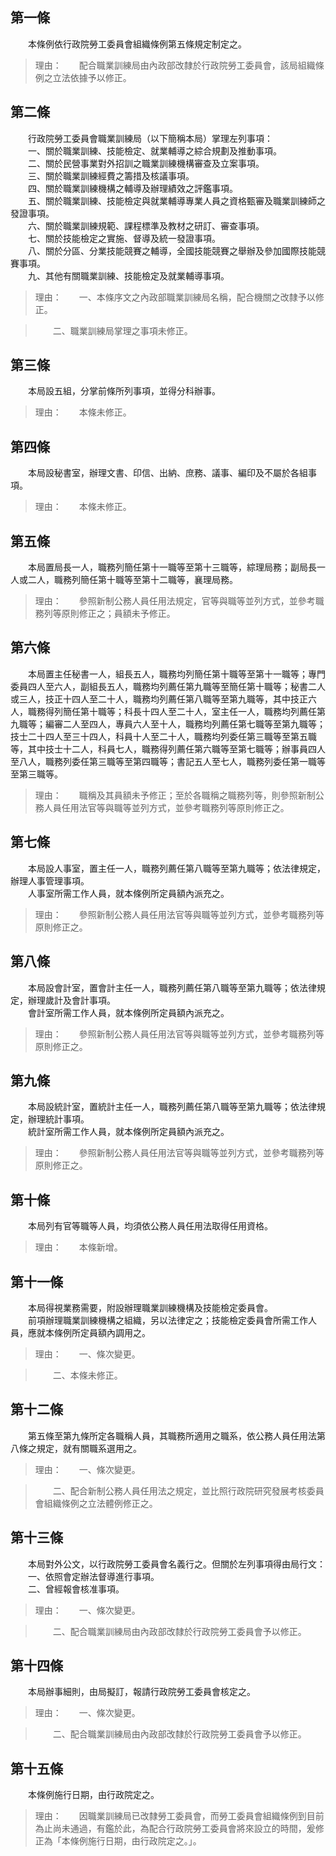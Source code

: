 第一條 
-------
　　本條例依行政院勞工委員會組織條例第五條規定制定之。  
> 理由：　　配合職業訓練局由內政部改隸於行政院勞工委員會，該局組織條例之立法依據予以修正。



第二條 
-------
　　行政院勞工委員會職業訓練局（以下簡稱本局）掌理左列事項：  
　　一、關於職業訓練、技能檢定、就業輔導之綜合規劃及推動事項。  
　　二、關於民營事業對外招訓之職業訓練機構審查及立案事項。  
　　三、關於職業訓練經費之籌措及核議事項。  
　　四、關於職業訓練機構之輔導及辦理績效之評鑑事項。  
　　五、關於職業訓練、技能檢定與就業輔導專業人員之資格甄審及職業訓練師之發證事項。  
　　六、關於職業訓練規範、課程標準及教材之研訂、審查事項。  
　　七、關於技能檢定之實施、督導及統一發證事項。  
　　八、關於分區、分業技能競賽之輔導，全國技能競賽之舉辦及參加國際技能競賽事項。  
　　九、其他有關職業訓練、技能檢定及就業輔導事項。  
> 理由：　　一、本條序文之內政部職業訓練局名稱，配合機關之改隸予以修正。

> 　　二、職業訓練局掌理之事項未修正。



第三條 
-------
　　本局設五組，分掌前條所列事項，並得分科辦事。  
> 理由：　　本條未修正。



第四條 
-------
　　本局設秘書室，辦理文書、印信、出納、庶務、議事、編印及不屬於各組事項。  
> 理由：　　本條未修正。



第五條 
-------
　　本局置局長一人，職務列簡任第十一職等至第十三職等，綜理局務；副局長一人或二人，職務列簡任第十職等至第十二職等，襄理局務。  
> 理由：　　參照新制公務人員任用法規定，官等與職等並列方式，並參考職務列等原則修正之；員額未予修正。



第六條 
-------
　　本局置主任秘書一人，組長五人，職務均列簡任第十職等至第十一職等；專門委員四人至六人，副組長五人，職務均列薦任第九職等至簡任第十職等；秘書二人或三人，技正十四人至二十人，職務均列薦任第八職等至第九職等，其中技正六人，職務得列簡任第十職等；科長十四人至二十人，室主任一人，職務均列薦任第九職等；編審二人至四人，專員六人至十人，職務均列薦任第七職等至第九職等；技士二十四人至三十四人，科員十人至二十人，職務均列委任第三職等至第五職等，其中技士十二人，科員七人，職務得列薦任第六職等至第七職等；辦事員四人至八人，職務列委任第三職等至第四職等；書記五人至七人，職務列委任第一職等至第三職等。  
> 理由：　　職稱及其員額未予修正；至於各職稱之職務列等，則參照新制公務人員任用法官等與職等並列方式，並參考職務列等原則修正之。



第七條 
-------
　　本局設人事室，置主任一人，職務列薦任第八職等至第九職等；依法律規定，辦理人事管理事項。  
　　人事室所需工作人員，就本條例所定員額內派充之。  
> 理由：　　參照新制公務人員任用法官等與職等並列方式，並參考職務列等原則修正之。



第八條 
-------
　　本局設會計室，置會計主任一人，職務列薦任第八職等至第九職等；依法律規定，辦理歲計及會計事項。  
　　會計室所需工作人員，就本條例所定員額內派充之。  
> 理由：　　參照新制公務人員任用法官等與職等並列方式，並參考職務列等原則修正之。



第九條 
-------
　　本局設統計室，置統計主任一人，職務列薦任第八職等至第九職等；依法律規定，辦理統計事項。  
　　統計室所需工作人員，就本條例所定員額內派充之。  
> 理由：　　參照新制公務人員任用法官等與職等並列方式，並參考職務列等原則修正之。



第十條 
-------
　　本局列有官等職等人員，均須依公務人員任用法取得任用資格。  
> 理由：　　本條新增。



第十一條 
---------
　　本局得視業務需要，附設辦理職業訓練機構及技能檢定委員會。  
　　前項辦理職業訓練機構之組織，另以法律定之；技能檢定委員會所需工作人員，應就本條例所定員額內調用之。  
> 理由：　　一、條次變更。

> 　　二、本條未修正。



第十二條 
---------
　　第五條至第九條所定各職稱人員，其職務所適用之職系，依公務人員任用法第八條之規定，就有關職系選用之。  
> 理由：　　一、條次變更。

> 　　二、配合新制公務人員任用法之規定，並比照行政院研究發展考核委員會組織條例之立法體例修正之。



第十三條 
---------
　　本局對外公文，以行政院勞工委員會名義行之。但關於左列事項得由局行文：  
　　一、依照會定辦法督導進行事項。  
　　二、曾經報會核准事項。  
> 理由：　　一、條次變更。

> 　　二、配合職業訓練局由內政部改隸於行政院勞工委員會予以修正。



第十四條 
---------
　　本局辦事細則，由局擬訂，報請行政院勞工委員會核定之。  
> 理由：　　一、條次變更。

> 　　二、配合職業訓練局由內政部改隸於行政院勞工委員會予以修正。



第十五條 
---------
　　本條例施行日期，由行政院定之。  
> 理由：　　因職業訓練局已改隸勞工委員會，而勞工委員會組織條例到目前為止尚未通過，有鑑於此，為配合行政院勞工委員會將來設立的時間，爰修正為「本條例施行日期，由行政院定之。」。